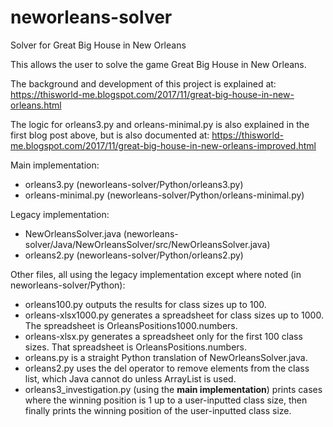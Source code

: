 # neworleans-solver
Solver for Great Big House in New Orleans

This allows the user to solve the game Great Big House in New Orleans.

The background and development of this project is explained at:
https://thisworld-me.blogspot.com/2017/11/great-big-house-in-new-orleans.html

The logic for orleans3.py and orleans-minimal.py is also explained in the first blog post above, but is also documented at:
https://thisworld-me.blogspot.com/2017/11/great-big-house-in-new-orleans-improved.html

Main implementation:
* orleans3.py (neworleans-solver/Python/orleans3.py)
* orleans-minimal.py (neworleans-solver/Python/orleans-minimal.py)

Legacy implementation:
* NewOrleansSolver.java (neworleans-solver/Java/NewOrleansSolver/src/NewOrleansSolver.java)
* orleans2.py (neworleans-solver/Python/orleans2.py)

Other files, all using the legacy implementation except where noted (in neworleans-solver/Python):
* orleans100.py outputs the results for class sizes up to 100.
* orleans-xlsx1000.py generates a spreadsheet for class sizes up to 1000. The spreadsheet is OrleansPositions1000.numbers.
* orleans-xlsx.py generates a spreadsheet only for the first 100 class sizes. That spreadsheet is OrleansPositions.numbers.
* orleans.py is a straight Python translation of NewOrleansSolver.java.
* orleans2.py uses the del operator to remove elements from the class list, which Java cannot do unless ArrayList is used.
* orleans3_investigation.py (using the **main implementation**) prints cases where the winning position is 1 up to a user-inputted class size, then finally prints the winning position of the user-inputted class size.
